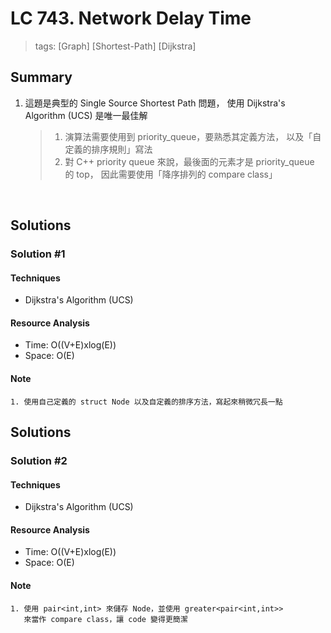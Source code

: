# LC 743. Network Delay Time
> tags: [Graph] [Shortest-Path] [Dijkstra]

## Summary
1. 這題是典型的 Single Source Shortest Path 問題，
   使用 Dijkstra's Algorithm (UCS) 是唯一最佳解
   > 1. 演算法需要使用到 priority_queue，要熟悉其定義方法，
        以及「自定義的排序規則」寫法
   > 2. 對 C++ priority queue 來說，最後面的元素才是 priority_queue 的 top，
   因此需要使用「降序排列的 compare class」

<br>

## Solutions
### Solution #1
#### Techniques
- Dijkstra's Algorithm (UCS)

#### Resource Analysis
- Time: O((V+E)xlog(E))
- Space: O(E)

#### Note
```
1. 使用自己定義的 struct Node 以及自定義的排序方法，寫起來稍微冗長一點 
```


## Solutions
### Solution #2
#### Techniques
- Dijkstra's Algorithm (UCS)

#### Resource Analysis
- Time: O((V+E)xlog(E))
- Space: O(E)

#### Note
```
1. 使用 pair<int,int> 來儲存 Node，並使用 greater<pair<int,int>>
   來當作 compare class，讓 code 變得更簡潔
``` 